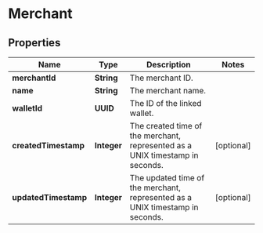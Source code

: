 

# Merchant


## Properties

| Name | Type | Description | Notes |
|------------ | ------------- | ------------- | -------------|
|**merchantId** | **String** | The merchant ID. |  |
|**name** | **String** | The merchant name. |  |
|**walletId** | **UUID** | The ID of the linked wallet. |  |
|**createdTimestamp** | **Integer** | The created time of the merchant, represented as a UNIX timestamp in seconds. |  [optional] |
|**updatedTimestamp** | **Integer** | The updated time of the merchant, represented as a UNIX timestamp in seconds. |  [optional] |



